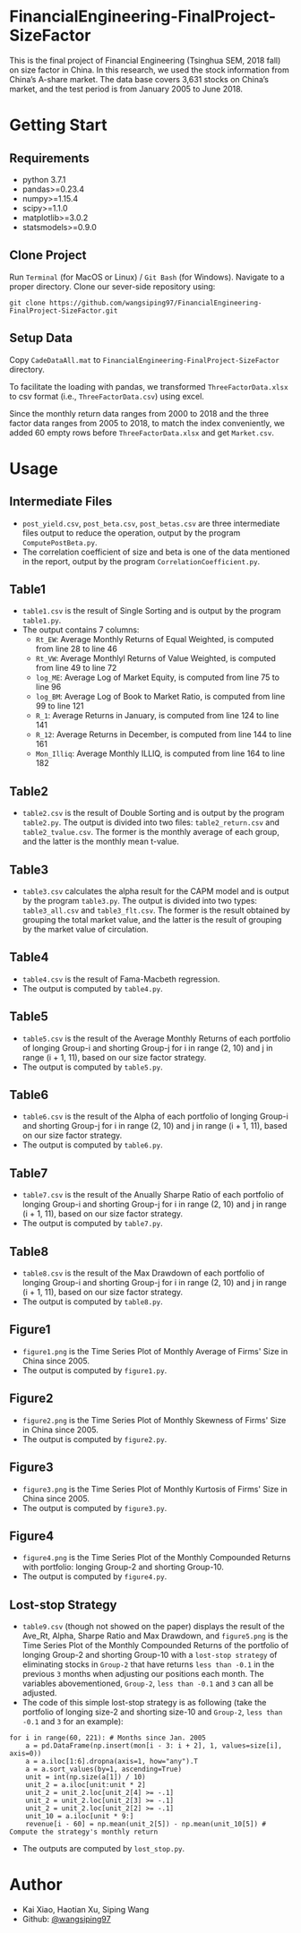 # FinancialEngineering-FinalProject-SizeFactor
This is the final project of Financial Engineering (Tsinghua SEM, 2018 fall) on size factor in China. In this research, we used the stock information from China’s A-share market. The data base covers 3,631 stocks on China’s market, and the test period is from January 2005 to June 2018. 

# Getting Start
## Requirements
- python 3.7.1
- pandas>=0.23.4
- numpy>=1.15.4
- scipy>=1.1.0
- matplotlib>=3.0.2
- statsmodels>=0.9.0

## Clone Project
Run `Terminal` (for MacOS or Linux) / `Git Bash` (for Windows). Navigate to a proper directory. Clone our sever-side repository using:
``` 
git clone https://github.com/wangsiping97/FinancialEngineering-FinalProject-SizeFactor.git
```
## Setup Data
Copy `CadeDataAll.mat` to `FinancialEngineering-FinalProject-SizeFactor` directory.

To facilitate the loading with pandas, we transformed `ThreeFactorData.xlsx` to csv format (i.e., `ThreeFactorData.csv`) using excel.

Since the monthly return data ranges from 2000 to 2018 and the three factor data ranges from 2005 to 2018, to match the index conveniently, we added 60 empty rows before `ThreeFactorData.xlsx` and get `Market.csv`. 

# Usage

## Intermediate Files
- `post_yield.csv`, `post_beta.csv`, `post_betas.csv` are three intermediate files output to reduce the operation, output by the program `ComputePostBeta.py`.
- The correlation coefficient of size and beta is one of the data mentioned in the report, output by the program `CorrelationCoefficient.py`.

## Table1
- `table1.csv` is the result of Single Sorting and is output by the program `table1.py`.
- The output contains 7 columns: 
    - `Rt_EW`: Average Monthly Returns of Equal Weighted, is computed from line 28 to line 46
    - `Rt_VW`: Average Monthlyl Returns of Value Weighted, is computed from line 49 to line 72
    - `log_ME`: Average Log of Market Equity, is computed from line 75 to line 96
    - `log_BM`: Average Log of Book to Market Ratio, is computed from line 99 to line 121
    - `R_1`: Average Returns in January, is computed from line 124 to line 141
    - `R_12`: Average Returns in December, is computed from line 144 to line 161
    - `Mon_Illiq`: Average Monthly ILLIQ, is computed from line 164 to line 182

## Table2
- `table2.csv` is the result of Double Sorting and is output by the program `table2.py`. The output is divided into two files: `table2_return.csv` and `table2_tvalue.csv`. The former is the monthly average of each group, and the latter is the monthly mean t-value.

## Table3
- `table3.csv` calculates the alpha result for the CAPM model and is output by the program `table3.py`. The output is divided into two types: `table3_all.csv` and `table3_flt.csv`. The former is the result obtained by grouping the total market value, and the latter is the result of grouping by the market value of circulation.

## Table4
- `table4.csv` is the result of Fama-Macbeth regression. 
- The output is computed by `table4.py`.

## Table5
- `table5.csv` is the result of the Average Monthly Returns of each portfolio of longing Group-i and shorting Group-j for i in range (2, 10) and j in range (i + 1, 11), based on our size factor strategy. 
- The output is computed by `table5.py`.

## Table6
- `table6.csv` is the result of the Alpha of each portfolio of longing Group-i and shorting Group-j for i in range (2, 10) and j in range (i + 1, 11), based on our size factor strategy. 
- The output is computed by `table6.py`.

## Table7
- `table7.csv` is the result of the Anually Sharpe Ratio of each portfolio of longing Group-i and shorting Group-j for i in range (2, 10) and j in range (i + 1, 11), based on our size factor strategy. 
- The output is computed by `table7.py`.

## Table8
- `table8.csv` is the result of the Max Drawdown of each portfolio of longing Group-i and shorting Group-j for i in range (2, 10) and j in range (i + 1, 11), based on our size factor strategy. 
- The output is computed by `table8.py`.

## Figure1
- `figure1.png` is the Time Series Plot of Monthly Average of Firms' Size in China since 2005.
- The output is computed by `figure1.py`.

## Figure2
- `figure2.png` is the Time Series Plot of Monthly Skewness of Firms' Size in China since 2005.
- The output is computed by `figure2.py`.

## Figure3
- `figure3.png` is the Time Series Plot of Monthly Kurtosis of Firms' Size in China since 2005.
- The output is computed by `figure3.py`.

## Figure4
- `figure4.png` is the Time Series Plot of the Monthly Compounded Returns with portfolio: longing Group-2 and shorting Group-10.
- The output is computed by `figure4.py`.

## Lost-stop Strategy
- `table9.csv` (though not showed on the paper) displays the result of the Ave_Rt, Alpha, Sharpe Ratio and Max Drawdown, and `figure5.png` is the Time Series Plot of the Monthly Compounded Returns of the portfolio of longing Group-2 and shorting Group-10 with a `lost-stop strategy` of eliminating stocks in `Group-2` that have returns `less than -0.1` in the previous `3` months when adjusting our positions each month. The variables abovementioned, `Group-2`, `less than -0.1` and `3` can all be adjusted. 
- The code of this simple lost-stop strategy is as following (take the portfolio of longing size-2 and shorting size-10 and `Group-2`, `less than -0.1` and `3` for an example): 
```
for i in range(60, 221): # Months since Jan. 2005
    a = pd.DataFrame(np.insert(mon[i - 3: i + 2], 1, values=size[i], axis=0))
    a = a.iloc[1:6].dropna(axis=1, how="any").T
    a = a.sort_values(by=1, ascending=True)
    unit = int(np.size(a[1]) / 10)
    unit_2 = a.iloc[unit:unit * 2]
    unit_2 = unit_2.loc[unit_2[4] >= -.1]
    unit_2 = unit_2.loc[unit_2[3] >= -.1]
    unit_2 = unit_2.loc[unit_2[2] >= -.1]
    unit_10 = a.iloc[unit * 9:]
    revenue[i - 60] = np.mean(unit_2[5]) - np.mean(unit_10[5]) # Compute the strategy's monthly return
```
- The outputs are computed by `lost_stop.py`. 

# Author
- Kai Xiao, Haotian Xu, Siping Wang
- Github: [@wangsiping97](https://github.com/wangsiping97)